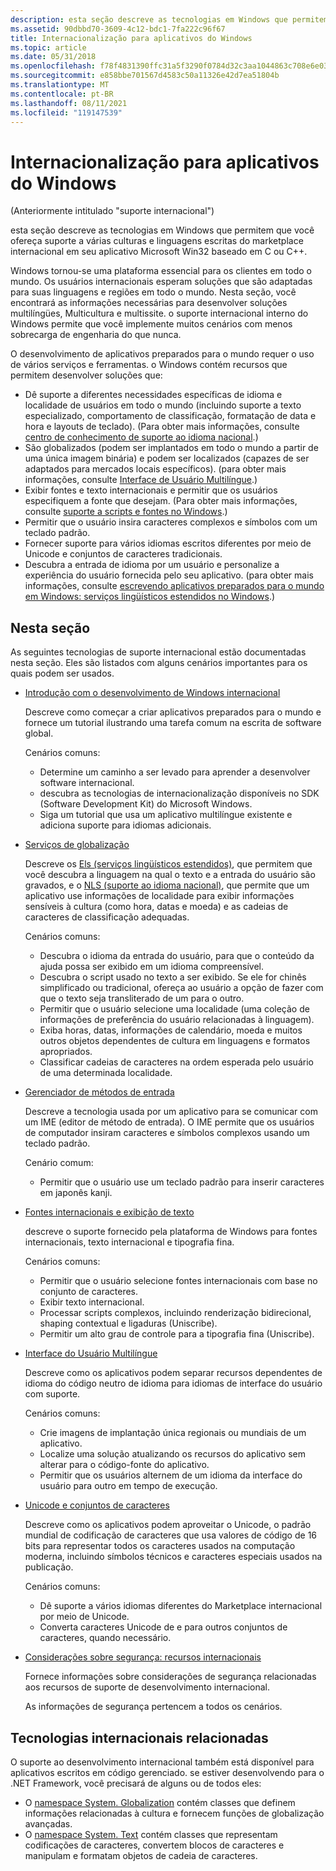 ```yaml
---
description: esta seção descreve as tecnologias em Windows que permitem que você ofereça suporte a várias culturas e linguagens escritas do marketplace internacional em seu aplicativo Microsoft Win32 baseado em C ou C++.
ms.assetid: 90dbbd70-3609-4c12-bdc1-7fa222c96f67
title: Internacionalização para aplicativos do Windows
ms.topic: article
ms.date: 05/31/2018
ms.openlocfilehash: f78f4831390ffc31a5f3290f0784d32c3aa1044863c708e6e0329225519c2cae
ms.sourcegitcommit: e858bbe701567d4583c50a11326e42d7ea51804b
ms.translationtype: MT
ms.contentlocale: pt-BR
ms.lasthandoff: 08/11/2021
ms.locfileid: "119147539"
---
```

# <a name="internationalization-for-windows-applications"></a>Internacionalização para aplicativos do Windows

(Anteriormente intitulado "suporte internacional")

esta seção descreve as tecnologias em Windows que permitem que você ofereça suporte a várias culturas e linguagens escritas do marketplace internacional em seu aplicativo Microsoft Win32 baseado em C ou C++.

Windows tornou-se uma plataforma essencial para os clientes em todo o mundo. Os usuários internacionais esperam soluções que são adaptadas para suas linguagens e regiões em todo o mundo. Nesta seção, você encontrará as informações necessárias para desenvolver soluções multilíngües, Multicultura e multissite. o suporte internacional interno do Windows permite que você implemente muitos cenários com menos sobrecarga de engenharia do que nunca.

O desenvolvimento de aplicativos preparados para o mundo requer o uso de vários serviços e ferramentas. o Windows contém recursos que permitem desenvolver soluções que:

- Dê suporte a diferentes necessidades específicas de idioma e localidade de usuários em todo o mundo (incluindo suporte a texto especializado, comportamento de classificação, formatação de data e hora e layouts de teclado). (Para obter mais informações, consulte [centro de conhecimento de suporte ao idioma nacional](./national-language-support-reference.md).)
- São globalizados (podem ser implantados em todo o mundo a partir de uma única imagem binária) e podem ser localizados (capazes de ser adaptados para mercados locais específicos). (para obter mais informações, consulte [Interface de Usuário Multilíngue](./multilingual-user-interface.md).)
- Exibir fontes e texto internacionais e permitir que os usuários especifiquem a fonte que desejam. (Para obter mais informações, consulte [suporte a scripts e fontes no Windows](/globalization/input/font-support).)
- Permitir que o usuário insira caracteres complexos e símbolos com um teclado padrão.
- Fornecer suporte para vários idiomas escritos diferentes por meio de Unicode e conjuntos de caracteres tradicionais.
- Descubra a entrada de idioma por um usuário e personalize a experiência do usuário fornecida pelo seu aplicativo. (para obter mais informações, consulte [escrevendo aplicativos preparados para o mundo em Windows: serviços lingüísticos estendidos no Windows](./using-extended-linguistic-services.md).)

## <a name="in-this-section"></a>Nesta seção

As seguintes tecnologias de suporte internacional estão documentadas nesta seção. Eles são listados com alguns cenários importantes para os quais podem ser usados.

- [Introdução com o desenvolvimento de Windows internacional](getting-started-with-international-development.md)

    Descreve como começar a criar aplicativos preparados para o mundo e fornece um tutorial ilustrando uma tarefa comum na escrita de software global.

    Cenários comuns:

    - Determine um caminho a ser levado para aprender a desenvolver software internacional.
    - descubra as tecnologias de internacionalização disponíveis no SDK (Software Development Kit) do Microsoft Windows.
    - Siga um tutorial que usa um aplicativo multilíngue existente e adiciona suporte para idiomas adicionais.

- [Serviços de globalização](globalization-services.md)

    Descreve os [Els (serviços lingüísticos estendidos)](extended-linguistic-services.md), que permitem que você descubra a linguagem na qual o texto e a entrada do usuário são gravados, e o [NLS (suporte ao idioma nacional)](national-language-support.md), que permite que um aplicativo use informações de localidade para exibir informações sensíveis à cultura (como hora, datas e moeda) e as cadeias de caracteres de classificação adequadas.

    Cenários comuns:

    - Descubra o idioma da entrada do usuário, para que o conteúdo da ajuda possa ser exibido em um idioma compreensível.
    - Descubra o script usado no texto a ser exibido. Se ele for chinês simplificado ou tradicional, ofereça ao usuário a opção de fazer com que o texto seja transliterado de um para o outro.
    - Permitir que o usuário selecione uma localidade (uma coleção de informações de preferência do usuário relacionadas à linguagem).
    - Exiba horas, datas, informações de calendário, moeda e muitos outros objetos dependentes de cultura em linguagens e formatos apropriados.
    - Classificar cadeias de caracteres na ordem esperada pelo usuário de uma determinada localidade.

- [Gerenciador de métodos de entrada](input-method-manager.md)

    Descreve a tecnologia usada por um aplicativo para se comunicar com um IME (editor de método de entrada). O IME permite que os usuários de computador insiram caracteres e símbolos complexos usando um teclado padrão.

    Cenário comum:

    - Permitir que o usuário use um teclado padrão para inserir caracteres em japonês kanji.

- [Fontes internacionais e exibição de texto](international-fonts-and-text-display.md)

    descreve o suporte fornecido pela plataforma de Windows para fontes internacionais, texto internacional e tipografia fina.

    Cenários comuns:

    - Permitir que o usuário selecione fontes internacionais com base no conjunto de caracteres.
    - Exibir texto internacional.
    - Processar scripts complexos, incluindo renderização bidirecional, shaping contextual e ligaduras (Uniscribe).
    - Permitir um alto grau de controle para a tipografia fina (Uniscribe).

- [Interface do Usuário Multilíngue](multilingual-user-interface.md)

    Descreve como os aplicativos podem separar recursos dependentes de idioma do código neutro de idioma para idiomas de interface do usuário com suporte.

    Cenários comuns:

    - Crie imagens de implantação única regionais ou mundiais de um aplicativo.
    - Localize uma solução atualizando os recursos do aplicativo sem alterar para o código-fonte do aplicativo.
    - Permitir que os usuários alternem de um idioma da interface do usuário para outro em tempo de execução.

- [Unicode e conjuntos de caracteres](unicode-and-character-sets.md)

    Descreve como os aplicativos podem aproveitar o Unicode, o padrão mundial de codificação de caracteres que usa valores de código de 16 bits para representar todos os caracteres usados na computação moderna, incluindo símbolos técnicos e caracteres especiais usados na publicação.

    Cenários comuns:

    - Dê suporte a vários idiomas diferentes do Marketplace internacional por meio de Unicode.
    - Converta caracteres Unicode de e para outros conjuntos de caracteres, quando necessário.

- [Considerações sobre segurança: recursos internacionais](security-considerations--international-features.md)

    Fornece informações sobre considerações de segurança relacionadas aos recursos de suporte de desenvolvimento internacional.

    As informações de segurança pertencem a todos os cenários.

## <a name="related-international-technologies"></a>Tecnologias internacionais relacionadas

O suporte ao desenvolvimento internacional também está disponível para aplicativos escritos em código gerenciado. se estiver desenvolvendo para o .NET Framework, você precisará de alguns ou de todos eles:

- O [namespace System. Globalization](/dotnet/api/system.globalization) contém classes que definem informações relacionadas à cultura e fornecem funções de globalização avançadas.
- O [namespace System. Text](/dotnet/api/system.text) contém classes que representam codificações de caracteres, convertem blocos de caracteres e manipulam e formatam objetos de cadeia de caracteres.

